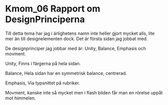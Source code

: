 ---
---
Kmom_06 Rapport om DesignPrinciperna
=========================


Till detta tema har jag i ärlighetens namn inte heller gjort mycket alls, lite mer än till designelementen dock.
Det är första sidan jag jobbat med.

De designprinciper jag jobbar med är:
Unity, Balance, Emphasis och movment.

Unity, Finns i färgerna på hela sidan.

Balance, Hela sidan har en symmetrisk balance, centrerad.

Emphasis, Via typsnittet på rubriker.

Movment, kanske inte så mycket men i flash bilden får man en rörelse uppåt mot himmelen.
